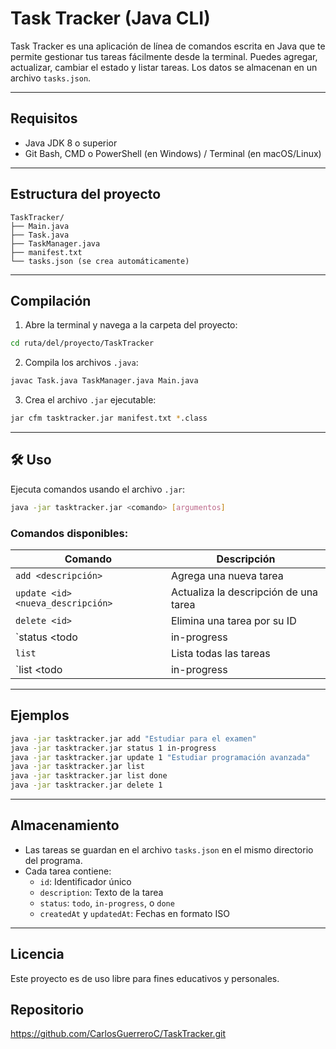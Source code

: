 #  Task Tracker (Java CLI)

Task Tracker es una aplicación de línea de comandos escrita en Java que te permite gestionar tus tareas fácilmente desde la terminal. 
Puedes agregar, actualizar, cambiar el estado y listar tareas. Los datos se almacenan en un archivo `tasks.json`.

---

##  Requisitos

- Java JDK 8 o superior
- Git Bash, CMD o PowerShell (en Windows) / Terminal (en macOS/Linux)

---

##  Estructura del proyecto

```
TaskTracker/
├── Main.java
├── Task.java
├── TaskManager.java
├── manifest.txt
└── tasks.json (se crea automáticamente)
```

---

##  Compilación

1. Abre la terminal y navega a la carpeta del proyecto:

```bash
cd ruta/del/proyecto/TaskTracker
```

2. Compila los archivos `.java`:

```bash
javac Task.java TaskManager.java Main.java
```

3. Crea el archivo `.jar` ejecutable:

```bash
jar cfm tasktracker.jar manifest.txt *.class
```

---

## 🛠️ Uso

Ejecuta comandos usando el archivo `.jar`:

```bash
java -jar tasktracker.jar <comando> [argumentos]
```

### Comandos disponibles:

| Comando                             | Descripción                                        |
|-------------------------------------|----------------------------------------------------|
| `add <descripción>`                | Agrega una nueva tarea                             |
| `update <id> <nueva_descripción>`  | Actualiza la descripción de una tarea              |
| `delete <id>`                      | Elimina una tarea por su ID                        |
| `status <id> <todo|in-progress|done>` | Cambia el estado de una tarea                   |
| `list`                             | Lista todas las tareas                             |
| `list <todo|in-progress|done>`     | Lista tareas por estado específico                 |

---

##  Ejemplos

```bash
java -jar tasktracker.jar add "Estudiar para el examen"
java -jar tasktracker.jar status 1 in-progress
java -jar tasktracker.jar update 1 "Estudiar programación avanzada"
java -jar tasktracker.jar list
java -jar tasktracker.jar list done
java -jar tasktracker.jar delete 1
```

---

##  Almacenamiento

- Las tareas se guardan en el archivo `tasks.json` en el mismo directorio del programa.
- Cada tarea contiene:
  - `id`: Identificador único
  - `description`: Texto de la tarea
  - `status`: `todo`, `in-progress`, o `done`
  - `createdAt` y `updatedAt`: Fechas en formato ISO

---

##  Licencia
Este proyecto es de uso libre para fines educativos y personales.
##  Repositorio
https://github.com/CarlosGuerreroC/TaskTracker.git
